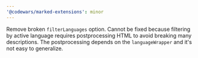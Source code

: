 ```yaml
---
'@codewars/marked-extensions': minor
---
```


Remove broken `filterLanguages` option. Cannot be fixed because filtering by active language requires postprocessing HTML to avoid breaking many descriptions. The postprocessing depends on the `languageWrapper` and it's not easy to generalize.
